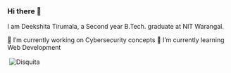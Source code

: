 ### Hi there 👋

I am Deekshita Tirumala, a Second year B.Tech. graduate at NIT Warangal.



🔭 I’m currently working on Cybersecurity concepts
🌱 I’m currently learning Web Development
<!--
**CelaenaSardothien13/CelaenaSardothien13** is a ✨ _special_ ✨ repository because its `README.md` (this file) appears on your GitHub profile.

🔭 I’m currently working on Cybersecurity concepts
🌱 I’m currently learning Web Development
- 👯 I’m looking to collaborate on ...
- 🤔 I’m looking for help with ...
- 💬 Ask me about ...
- 📫 How to reach me: ...
- 😄 Pronouns: ...
- ⚡ Fun fact: ...
-->

<p>&nbsp;<img align="center" src="https://github-readme-stats.vercel.app/api?username=Disquita&show_icons=true&count_private=true&theme=dark" alt="Disquita" /></p>
